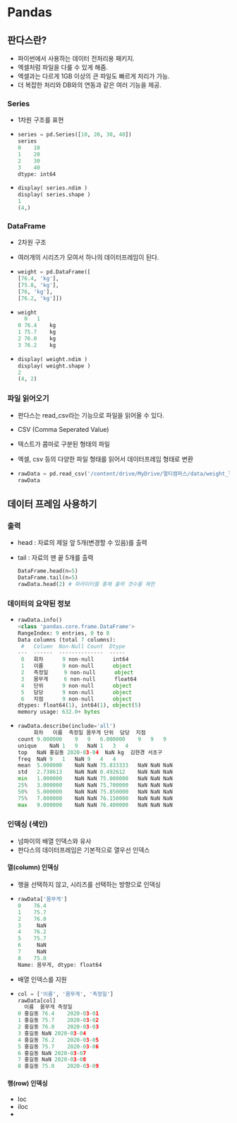 # Pandas



## 판다스란?

- 파이썬에서 사용하는 데이터 전처리용 패키지.
- 엑셀처럼 파일을 다룰 수 있게 해줌.
- 엑셀과는 다르게 1GB 이상의 큰 파일도 빠르게 처리가 가능.
- 더 복잡한 처리와 DB와의 연동과 같은 여러 기능을 제공.



### Series

- 1차원 구조를 표현

- ```python
  series = pd.Series([10, 20, 30, 40])
  series
  0    10
  1    20
  2    30
  3    40
  dtype: int64
  ```

- ```python
  display( series.ndim )
  display( series.shape )
  1
  (4,)
  ```

  



### DataFrame

- 2차원 구조

- 여러개의 시리즈가 모여서 하나의 데이터프레임이 된다.

- ```python
  weight = pd.DataFrame([
  [76.4, 'kg'],
  [75.8, 'kg'],
  [76, 'kg'],
  [76.2, 'kg']])
  ```

- ```python
  weight
  	0	1
  0	76.4	kg
  1	75.7	kg
  2	76.0	kg
  3	76.2	kg
  ```

- ```python
  display( weight.ndim )
  display( weight.shape )
  2
  (4, 2)
  ```

  



### 파일 읽어오기

- 판다스는 read_csv라는 기능으로 파일을 읽어올 수 있다.

- CSV (Comma Seperated Value)

- 텍스트가 콤마로 구분된 형태의 파일

- 엑셀, csv 등의 다양한 파일 형태를 읽어서 데이터프레임 형태로 변환

- ```python
  rawData = pd.read_csv('/content/drive/MyDrive/멀티캠퍼스/data/weight_log.csv')
  rawData
  ```



## 데이터 프레임 사용하기



### 출력

- head : 자료의 제일 앞 5개(변경할 수 있음)를 출력

- tail : 자료의 맨 끝 5개를 출력

  ```python
  DataFrame.head(n=5)
  DataFrame.tail(n=5)
  rawData.head(2) # 파라미터를 통해 출력 갯수를 제한
  ```



### 데이터의 요약된 정보

- ```python
  rawData.info()
  <class 'pandas.core.frame.DataFrame'>
  RangeIndex: 9 entries, 0 to 8
  Data columns (total 7 columns):
   #   Column  Non-Null Count  Dtype  
  ---  ------  --------------  -----  
   0   회차      9 non-null      int64  
   1   이름      9 non-null      object 
   2   측정일     9 non-null      object 
   3   몸무게     6 non-null      float64
   4   단위      9 non-null      object 
   5   담당      9 non-null      object 
   6   지점      9 non-null      object 
  dtypes: float64(1), int64(1), object(5)
  memory usage: 632.0+ bytes
  ```

- ```python
  rawData.describe(include='all')
  	   회차	이름	측정일	몸무게	단위	담당	지점
  count	9.000000	9	9	6.000000	9	9	9
  unique	NaN	1	9	NaN	1	3	4
  top	NaN	홍길동	2020-03-04	NaN	kg	김현경	서초구
  freq	NaN	9	1	NaN	9	4	4
  mean	5.000000	NaN	NaN	75.833333	NaN	NaN	NaN
  std	2.738613	NaN	NaN	0.492612	NaN	NaN	NaN
  min	1.000000	NaN	NaN	75.000000	NaN	NaN	NaN
  25%	3.000000	NaN	NaN	75.700000	NaN	NaN	NaN
  50%	5.000000	NaN	NaN	75.850000	NaN	NaN	NaN
  75%	7.000000	NaN	NaN	76.150000	NaN	NaN	NaN
  max	9.000000	NaN	NaN	76.400000	NaN	NaN	NaN
  ```

  



### 인덱싱 (색인)

- 넘파이의 배열 인덱스와 유사
- 판다스의 데이터프레임은 기본적으로 열우선 인덱스



#### 열(column) 인덱싱

- 행을 선택하지 않고, 시리즈를 선택하는 방향으로 인덱싱

- ```python
  rawData['몸무게']
  0    76.4
  1    75.7
  2    76.0
  3     NaN
  4    76.2
  5    75.7
  6     NaN
  7     NaN
  8    75.0
  Name: 몸무게, dtype: float64
  ```

- 배열 인덱스를 지원

- ```python
  col = ['이름', '몸무게', '측정일']
  rawData[col]
  	이름	몸무게	측정일
  0	홍길동	76.4	2020-03-01
  1	홍길동	75.7	2020-03-02
  2	홍길동	76.0	2020-03-03
  3	홍길동	NaN	2020-03-04
  4	홍길동	76.2	2020-03-05
  5	홍길동	75.7	2020-03-06
  6	홍길동	NaN	2020-03-07
  7	홍길동	NaN	2020-03-08
  8	홍길동	75.0	2020-03-09
  ```



#### 행(row) 인덱싱

- loc
- iloc
- 























